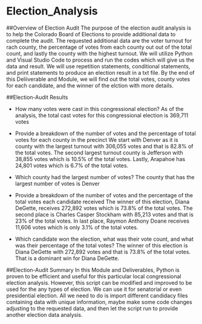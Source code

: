 # Election_Analysis

##Overview of Election Audit 
The purpose of the election audit analysis is to help the Colorado Board of Elections to provide additional data to complete the audit. The requested additional data are the voter turnout for rach county, the percentage of votes from each county out out of the total count, and lastly the county with the highest turnout. We will utilize Python and Visual Studio Code to process and run the codes which will give us the data and result. We will use repetition statements, conditional statements, and print statements to produce an election result in a txt file. By the end of this Deliiverable and Module, we will find out the total votes, county votes for each candidate, and the winner of the elction with more details. 

##Election-Audit Results
- How many votes were cast in this congressional election?
As of the analysis, the total cast votes for this congressional election is 369,711 votes

- Provide a breakdown of the number of votes and the percentage of total votes for each county in the precinct
We start with Denver as it is county with the largest turnout with 306,055 votes and that is 82.8% of the total votes. The second largest turnout county is Jefferson with 38,855 votes which is 10.5% of the total votes. Lastly, Arapahoe has 24,801 votes which is 6.7% of the total votes. 

- Which county had the largest number of votes?
The county that has the largest number of votes is Denver

- Provide a breakdown of the number of votes and the percentage of the total votes each candidate received
The winner of this election, Diana DeGette, receives 272,892 votes which is 73.8% of the total votes. The second place is Charles Casper Stockham with 85,213 votes and that is 23% of the total votes. In last place, Raymon Anthony Doane receives 11,606 votes which is only 3.1% of the total votes. 

- Which candidate won the election, what was their vote count, and what was their percentage of the total votes?
The winner of this election is Diana DeGette with 272,892 votes and that is 73.8% of the total votes. That is a dominant win for Diana DeGette.  

##Election-Audit Summary 
In this Module and Deliverables, Python is proven to be efficient and useful for this particular local congressional election analysis. However, this script can be modified and improved to be used for the any types of election. We can use it for senatorial or even presidential election. All we need to do is import different candidacy files containing data with unique information, maybe make some code changes adjusting to the requested data, and then let the script run to provide another election data analysis. 


